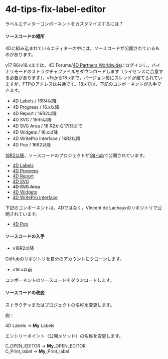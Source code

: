 # 4d-tips-fix-label-editor
ラベルエディターコンポーネントをカスタマイズするには？

#### ソースコードの場所

4Dに組み込まれているエディターの中には，ソースコードが公開されているものがあります。

v17 R6/v18.xまでは，4D Forums/[4D Partners Worldwide](https://forums.4d.com/List_Message/JP:0/0/2/1/1/1/17350595/0/0/1/-1/0/0/0/0/0/0)にログインし，バイナリモードのストラクチャファイルをダウンロードします（ライセンスに合意する必要があります）。v15から18.xまで，バージョン毎にスレッドが建てられていますが，FTPのアドレスは共通です。18.xでは，下記のコンポーネントが入手できます。

* 4D Labels / 16R4以降
* 4D Progress / 16.x以降
* 4D Report / 16R2以降
* 4D SVG / 15R5以降
* 4D SVG Area / 16 R2から17R3まで
* 4D Widgets / 16.x以降
* 4D WritePro Interface / 16R2以降
* 4D Pop / 16R2以降

[18R2以降](https://blog.4d.com/news-flash-4d-components-available-on-github/)，ソースコードのプロジェクトが[GitHub](https://github.com/4d/)で公開されています。

* [4D Labels](https://github.com/4d/4D-Labels)
* [4D Progress](https://github.com/4d/4D-Progress)
* [4D Report](https://github.com/4d/4D-Report)
* [4D SVG](https://github.com/4d/4D-SVG)
* ~~4D SVG Area~~
* [4D Widgets](https://github.com/4d/4D-Widgets)
* [4D WritePro Interface](https://github.com/4d/4D-WritePro-Interface)

下記のコンポーネントは，4Dではなく，Vincent de Lachauxのリポジトリで公開されています。

* [4D Pop](https://github.com/vdelachaux/4DPop)

#### ソースコードの入手

* v18R2以降

GitHubのリポジトリを自分のアカウントにクローンします。

* v18.x以前

コンポーネントのソースコードをダウンロードします。

#### ソースコードの改変

ストラクチャまたはプロジェクトの名称を変更します。

例：

4D Labels → **My** Labels

エントリーポイント（公開メソッド）の名称を変更します。

C_OPEN_EDITOR  → **My**_OPEN_EDITOR  
C_Print_label  → **My**_Print_label  

